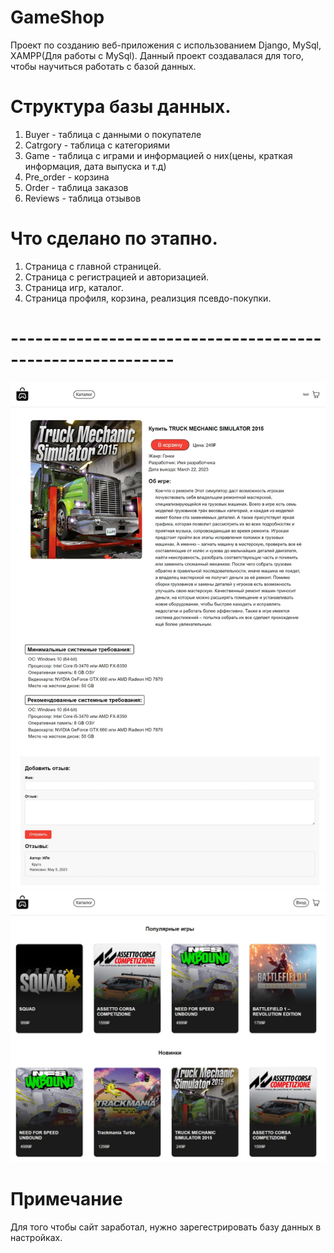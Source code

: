 # GameShop
Проект по созданию веб-приложения с использованием Django, MySql, XAMPP(Для работы с MySql).
Данный проект создавалася для того, чтобы научиться работать с базой данных.
# Структура базы данных.
1. Buyer - таблица с данными о покупателе
2. Catrgory - таблица с категориями
3. Game - таблица с играми и информацией о них(цены, краткая информация, дата выпуска и т.д)
4. Pre_order - корзина
5. Order - таблица заказов
6. Reviews - таблица отзывов
# Что сделано по этапно.
1. Страница с главной страницей.
2. Страница с регистрацией и авторизацией.
3. Страница игр, каталог.
4. Страница профиля, корзина, реализция псевдо-покупки.
# ----------------------------------------------------------
![Главная страница](https://github.com/IsMarshev/GameShop/blob/main/image/Game%20page.jpeg)
![Страница с игрой](https://github.com/IsMarshev/GameShop/blob/main/image/Main%20page.jpeg)
# Примечание
Для того чтобы сайт заработал, нужно зарегестрировать базу данных в настройках.
